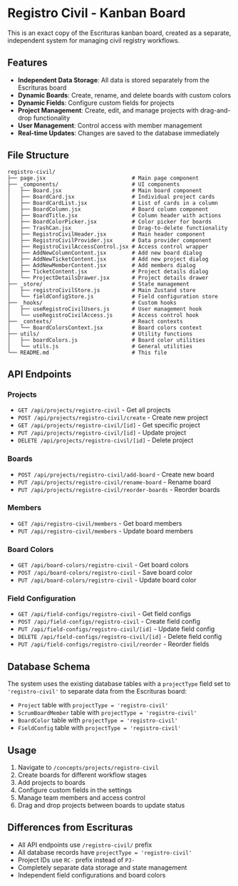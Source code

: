 # Registro Civil - Kanban Board

This is an exact copy of the Escrituras kanban board, created as a separate, independent system for managing civil registry workflows.

## Features

- **Independent Data Storage**: All data is stored separately from the Escrituras board
- **Dynamic Boards**: Create, rename, and delete boards with custom colors
- **Dynamic Fields**: Configure custom fields for projects
- **Project Management**: Create, edit, and manage projects with drag-and-drop functionality
- **User Management**: Control access with member management
- **Real-time Updates**: Changes are saved to the database immediately

## File Structure

```
registro-civil/
├── page.jsx                           # Main page component
├── _components/                       # UI components
│   ├── Board.jsx                      # Main board component
│   ├── BoardCard.jsx                  # Individual project cards
│   ├── BoardCardList.jsx              # List of cards in a column
│   ├── BoardColumn.jsx                # Board column component
│   ├── BoardTitle.jsx                 # Column header with actions
│   ├── BoardColorPicker.jsx           # Color picker for boards
│   ├── TrashCan.jsx                   # Drag-to-delete functionality
│   ├── RegistroCivilHeader.jsx        # Main header component
│   ├── RegistroCivilProvider.jsx      # Data provider component
│   ├── RegistroCivilAccessControl.jsx # Access control wrapper
│   ├── AddNewColumnContent.jsx        # Add new board dialog
│   ├── AddNewTicketContent.jsx        # Add new project dialog
│   ├── AddNewMemberContent.jsx        # Add members dialog
│   ├── TicketContent.jsx              # Project details dialog
│   └── ProjectDetailsDrawer.jsx       # Project details drawer
├── _store/                            # State management
│   ├── registroCivilStore.js          # Main Zustand store
│   └── fieldConfigStore.js            # Field configuration store
├── _hooks/                            # Custom hooks
│   ├── useRegistroCivilUsers.js       # User management hook
│   └── useRegistroCivilAccess.js      # Access control hook
├── _contexts/                         # React contexts
│   └── BoardColorsContext.jsx         # Board colors context
├── utils/                             # Utility functions
│   ├── boardColors.js                 # Board color utilities
│   └── utils.js                       # General utilities
└── README.md                          # This file
```

## API Endpoints

### Projects
- `GET /api/projects/registro-civil` - Get all projects
- `POST /api/projects/registro-civil/create` - Create new project
- `GET /api/projects/registro-civil/[id]` - Get specific project
- `PUT /api/projects/registro-civil/[id]` - Update project
- `DELETE /api/projects/registro-civil/[id]` - Delete project

### Boards
- `POST /api/projects/registro-civil/add-board` - Create new board
- `PUT /api/projects/registro-civil/rename-board` - Rename board
- `PUT /api/projects/registro-civil/reorder-boards` - Reorder boards

### Members
- `GET /api/registro-civil/members` - Get board members
- `PUT /api/registro-civil/members` - Update board members

### Board Colors
- `GET /api/board-colors/registro-civil` - Get board colors
- `POST /api/board-colors/registro-civil` - Save board color
- `PUT /api/board-colors/registro-civil` - Update board color

### Field Configuration
- `GET /api/field-configs/registro-civil` - Get field configs
- `POST /api/field-configs/registro-civil` - Create field config
- `PUT /api/field-configs/registro-civil/[id]` - Update field config
- `DELETE /api/field-configs/registro-civil/[id]` - Delete field config
- `PUT /api/field-configs/registro-civil/reorder` - Reorder fields

## Database Schema

The system uses the existing database tables with a `projectType` field set to `'registro-civil'` to separate data from the Escrituras board:

- `Project` table with `projectType = 'registro-civil'`
- `ScrumBoardMember` table with `projectType = 'registro-civil'`
- `BoardColor` table with `projectType = 'registro-civil'`
- `FieldConfig` table with `projectType = 'registro-civil'`

## Usage

1. Navigate to `/concepts/projects/registro-civil`
2. Create boards for different workflow stages
3. Add projects to boards
4. Configure custom fields in the settings
5. Manage team members and access control
6. Drag and drop projects between boards to update status

## Differences from Escrituras

- All API endpoints use `/registro-civil/` prefix
- All database records have `projectType = 'registro-civil'`
- Project IDs use `RC-` prefix instead of `PJ-`
- Completely separate data storage and state management
- Independent field configurations and board colors

